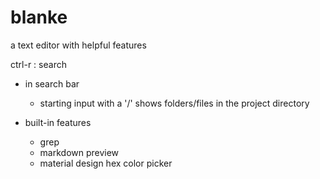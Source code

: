 # blanke
a text editor with helpful features

ctrl-r : search

- in search bar
    - starting input with a '/' shows folders/files in the project directory

- built-in features
    - grep
    - markdown preview
    - material design hex color picker
